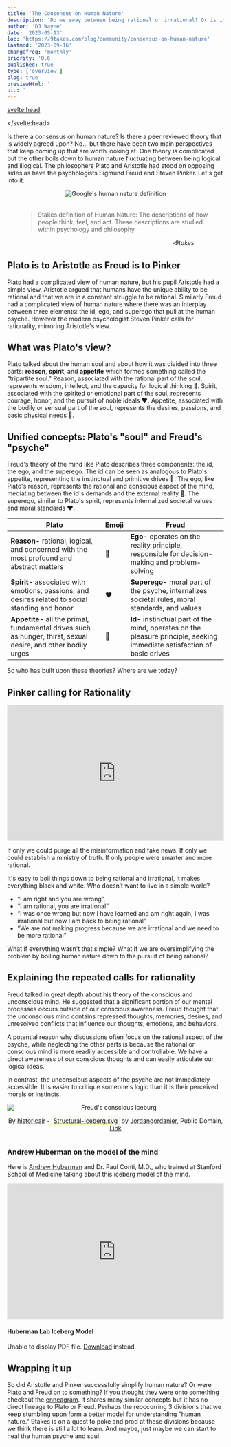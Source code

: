 ```yaml
---
title: 'The Consensus on Human Nature'
description: 'Do we sway between being rational or irrational? Or is it more complicated?'
author: 'DJ Wayne'
date: '2023-05-13'
loc: 'https://9takes.com/blog/community/consensus-on-human-nature'
lastmod: '2023-09-16'
changefreq: 'monthly'
priority: '0.6'
published: true
type: ['overview']
blog: true
previewHtml: ''
pic: ''
---
```


<svelte:head>

</svelte:head>

<!-- <script>
	import  PopCard  from "../../lib/components/atoms/PopCard.svelte";
</script> -->

<p class="firstLetter">Is there a consensus on human nature? Is there a peer reviewed theory that is widely agreed upon? No... but there have been two main perspectives that keep coming up that are worth looking at. One theory is complicated but the other boils down to human nature fluctuating between being logical and illogical. The philosophers Plato and Aristotle had stood on opposing sides as have the psychologists Sigmund Freud and Steven Pinker. Let's get into it.</p>

<div style="text-align: center;" >
<img loading="lazy" title="Google definition of human nature" src="/blogs/human-nature.webp" alt="Google's human nature definition" />
</div>

<figure style="margin:2rem" title="9takes's human nature definition">
    <blockquote>
    9takes definition of Human Nature: The descriptions of how people think, feel, and act. These descriptions are studied within psychology and philosophy.
    </blockquote>
    <figcaption style="margin-left: 80%">-<cite>9takes</cite></figcaption>
</figure>

## Plato is to Aristotle as Freud is to Pinker

Plato had a complicated view of human nature, but his pupil Aristotle had a simple view. Aristotle argued that humans have the unique ability to be rational and that we are in a constant struggle to be rational. Similarly Freud had a complicated view of human nature where there was an interplay between three elements: the id, ego, and superego that pull at the human psyche. However the modern psychologist Steven Pinker calls for rationality, mirroring Aristotle's view.

## What was Plato's view?

Plato talked about the human soul and about how it was divided into three parts: **reason**, **spirit**, and **appetite** which formed something called the "tripartite soul." Reason, associated with the rational part of the soul, represents wisdom, intellect, and the capacity for logical thinking 🧠. Spirit, associated with the spirited or emotional part of the soul, represents courage, honor, and the pursuit of noble ideals ❤️. Appetite, associated with the bodily or sensual part of the soul, represents the desires, passions, and basic physical needs 💪.

## Unified concepts: Plato's "soul" and Freud's "psyche"

Freud's theory of the mind like Plato describes three components: the id, the ego, and the superego. The id can be seen as analogous to Plato's appetite, representing the instinctual and primitive drives 💪. The ego, like Plato's reason, represents the rational and conscious aspect of the mind, mediating between the id's demands and the external reality 🧠. The superego, similar to Plato's spirit, represents internalized societal values and moral standards ❤️.

| Plato                                                                                                          | Emoji | Freud                                                                                                                    |
| -------------------------------------------------------------------------------------------------------------- | ----- | ------------------------------------------------------------------------------------------------------------------------ |
| **Reason-** rational, logical, and concerned with the most profound and abstract matters                       | 🧠    | **Ego-** operates on the reality principle, responsible for decision-making and problem-solving                          |
| **Spirit-** associated with emotions, passions, and desires related to social standing and honor               | ❤️    | **Superego-** moral part of the psyche, internalizes societal rules, moral standards, and values                         |
| **Appetite-** all the primal, fundamental drives such as hunger, thirst, sexual desire, and other bodily urges | 💪    | **Id-** instinctual part of the mind, operates on the pleasure principle, seeking immediate satisfaction of basic drives |

So who has built upon these theories? Where are we today?

## Pinker calling for Rationality

<div class="iframe-container">
<iframe width="100%" height="315" src="https://www.youtube.com/embed/qdzNKQwkp-Y?clip=Ugkx11XnGz8VeWrGta-a6JkOjd8jug3kSFB3&amp;clipt=EOjvARjzygM" title="Pinker's call for rationality" frameborder="0" allow="accelerometer; autoplay; clipboard-write; encrypted-media; gyroscope; picture-in-picture; web-share" allowfullscreen></iframe>
</div>

If only we could purge all the misinformation and fake news. If only we could establish a ministry of truth. If only people were smarter and more rational.

It's easy to boil things down to being rational and irrational, it makes everything black and white. Who doesn’t want to live in a simple world?

- “I am right and you are wrong”,
- “I am rational, you are irrational”
- “I was once wrong but now I have learned and am right again, I was irrational but now I am back to being rational”
- “We are not making progress because we are irrational and we need to be more rational”

What if everything wasn't that simple? What if we are oversimplifying the problem by boiling human nature down to the pursuit of being rational?

## Explaining the repeated calls for rationality

Freud talked in great depth about his theory of the conscious and unconscious mind. He suggested that a significant portion of our mental processes occurs outside of our conscious awareness. Freud thought that the unconscious mind contains repressed thoughts, memories, desires, and unresolved conflicts that influence our thoughts, emotions, and behaviors.

A potential reason why discussions often focus on the rational aspect of the psyche, while neglecting the other parts is because the rational or conscious mind is more readily accessible and controllable. We have a direct awareness of our conscious thoughts and can easily articulate our logical ideas.

In contrast, the unconscious aspects of the psyche are not immediately accessible. It is easier to critique someone's logic than it is their perceived morals or instincts.

<div style="text-align: center; display: flex; flex-direction: column;">
<img loading="lazy" src="/blogs/structural-iceberg.svg" alt="Freud's conscious iceburg" title="Freud's conscious iceburg" />

By <a href="//commons.wikimedia.org/wiki/User:Historicair" title="User:Historicair">historicair</a> - <span style="border:1px dotted #FC0;padding:0 4px"><a href="https://commons.wikimedia.org/wiki/File:Structural-Iceberg.svg" class="extiw" title="en:File:Structural-Iceberg.svg">Structural-Iceberg.svg</a></span> by <a href="https://en.wikipedia.org/wiki/User:Jordangordanier" class="extiw" title="en:User:Jordangordanier">Jordangordanier</a>, Public Domain, <a href="https://commons.wikimedia.org/w/index.php">Link</a>

</div>

### Andrew Huberman on the model of the mind

Here is [Andrew Huberman](https://www.youtube.com/@hubermanlab) and Dr. Paul Conti, M.D., who trained at Stanford School of Medicine talking about this iceberg model of the mind.

<div class="iframe-container" >
<iframe width="100%" height="315" src="https://www.youtube.com/embed/tLRCS48Ens4?si=Jt2NsKputVcqcHfy&amp;start=1221" title="YouTube video player" frameborder="0" allow="accelerometer; autoplay; clipboard-write; encrypted-media; gyroscope; picture-in-picture; web-share" allowfullscreen></iframe>
</div>

#### Huberman Lab Iceberg Model

<div class="iframe-container" >
<!-- <img src="https://hubermanlab.com/wp-content/uploads/2023/09/The-Iceberg-Model.pdf" alt="Andrew Huberman Iceberg Model of the mind" title="Andrew Huberman Iceberg Model" /> -->
<object data="/blogs/The-Iceberg-Model.pdf" type="application/pdf" width="100%" height="500px" aria-label="Andrew Huberman Iceberg Model">
      <p>Unable to display PDF file. <a href="https://hubermanlab.com/wp-content/uploads/2023/09/The-Iceberg-Model.pdf">Download</a> instead.</p>
    </object>
</div>

## Wrapping it up

So did Aristotle and Pinker successfully simplify human nature? Or were Plato and Freud on to something? If you thought they were onto something checkout the <a href="/blog/enneagram/beginners-guide-to-determining-your-enneagram-type" >enneagram</a>. It shares many similar concepts but it has no direct lineage to Plato or Freud. Perhaps the reoccurring 3 divisions that we keep stumbling upon form a better model for understanding "human nature." 9takes is on a quest to poke and prod at these divisions because we think there is still a lot to learn. And maybe, just maybe we can start to heal the human psyche and soul.

<style lang="scss">
</style>
